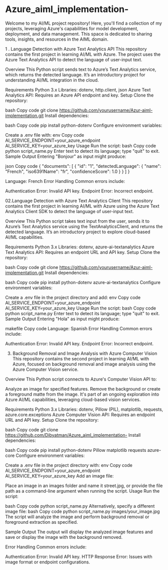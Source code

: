 # Azure_aiml_implementation-
Welcome to my AI/ML project repository! Here, you'll find a collection of my projects, leveraging Azure's capabilities for model development, deployment, and data management. This space is dedicated to sharing tools, insights, and resources in the AIML domain.



1 . Language Detection with Azure Text Analytics API
This repository contains the first project in learning AI/ML with Azure. The project uses the Azure Text Analytics API to detect the language of user-input text.

Overview
This Python script sends text to Azure’s Text Analytics service, which returns the detected language. It’s an introductory project for understanding AI/ML integration in the cloud.

Requirements
Python 3.x
Libraries: dotenv, http.client, json
Azure Text Analytics API: Requires an Azure API endpoint and key.
Setup
Clone the repository:

bash
Copy code
git clone https://github.com/yourusername/Azur-aiml-implementation.git
Install dependencies:

bash
Copy code
pip install python-dotenv
Configure environment variables:

Create a .env file with:
env
Copy code
AI_SERVICE_ENDPOINT=your_azure_endpoint
AI_SERVICE_KEY=your_azure_key
Usage
Run the script:
bash
Copy code
python script_name.py
Enter text to detect its language; type "quit" to exit.
Sample Output
Entering "Bonjour" as input might produce:

json
Copy code
{
  "documents": [
    {
      "id": "1",
      "detectedLanguage": {
        "name": "French",
        "iso6391Name": "fr",
        "confidenceScore": 1.0
      }
    }
  ]
}

Language: French
Error Handling
Common errors include:

Authentication Error: Invalid API key.
Endpoint Error: Incorrect endpoint.





02.Language Detection with Azure Text Analytics Client
This repository contains the first project in learning AI/ML with Azure using the Azure Text Analytics Client SDK to detect the language of user-input text.

Overview
This Python script takes text input from the user, sends it to Azure’s Text Analytics service using the TextAnalyticsClient, and returns the detected language. It’s an introductory project to explore cloud-based AI/ML capabilities.

Requirements
Python 3.x
Libraries: dotenv, azure-ai-textanalytics
Azure Text Analytics API: Requires an endpoint URL and API key.
Setup
Clone the repository:

bash
Copy code
git clone https://github.com/yourusername/Azur-aiml-implementation.git
Install dependencies:

bash
Copy code
pip install python-dotenv azure-ai-textanalytics
Configure environment variables:

Create a .env file in the project directory and add:
env
Copy code
AI_SERVICE_ENDPOINT=your_azure_endpoint
AI_SERVICE_KEY=your_azure_key
Usage
Run the script:
bash
Copy code
python script_name.py
Enter text to detect its language; type "quit" to exit.
Sample Output
Entering "Hola" as input might produce:

makefile
Copy code
Language: Spanish
Error Handling
Common errors include:

Authentication Error: Invalid API key.
Endpoint Error: Incorrect endpoint.





3. Background Removal and Image Analysis with Azure Computer Vision
This repository contains the second project in learning AI/ML with Azure, focused on background removal and image analysis using the Azure Computer Vision service.

Overview
This Python script connects to Azure's Computer Vision API to:

Analyze an image for specified features.
Remove the background or create a foreground matte from the image.
It's part of an ongoing exploration into Azure AI/ML capabilities, leveraging cloud-based vision services.

Requirements
Python 3.x
Libraries: dotenv, Pillow (PIL), matplotlib, requests, azure.core.exceptions
Azure Computer Vision API: Requires an endpoint URL and API key.
Setup
Clone the repository:

bash
Copy code
git clone https://github.com/Dibyatman/Azure_aiml_implementation-
Install dependencies:

bash
Copy code
pip install python-dotenv Pillow matplotlib requests azure-core
Configure environment variables:

Create a .env file in the project directory with:
env
Copy code
AI_SERVICE_ENDPOINT=your_azure_endpoint
AI_SERVICE_KEY=your_azure_key
Add an image file:

Place an image in an images folder and name it street.jpg, or provide the file path as a command-line argument when running the script.
Usage
Run the script:

bash
Copy code
python script_name.py
Alternatively, specify a different image file:
bash
Copy code
python script_name.py images/your_image.jpg
The script will analyze the image and perform background removal or foreground extraction as specified.

Sample Output
The output will display the analyzed image features and save or display the image with the background removed.

Error Handling
Common errors include:

Authentication Error: Invalid API key.
HTTP Response Error: Issues with image format or endpoint configurations.
